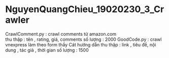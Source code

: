 # NguyenQuangChieu_19020230_3_Crawler
CrawlComment.py : crawl comments từ amazon.com  
  thu thập : tên , rating, giá, comments
  số lượng : 2000
GoodCode.py : crawl vnexpress làm theo form thầy Cát hướng dẫn
  thu thập : link , tiêu đề, nội dung , tác giả , thời gian
  số lượng : 1500
